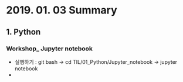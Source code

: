 # 2019. 01. 03	Summary

## 1. Python

### Workshop_ Jupyter notebook

* 실행하기 : git bash -> cd TIL/01_Python/Jupyter_notebook -> jupyter notebook
* 



